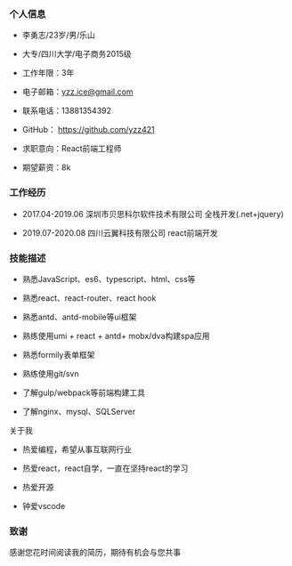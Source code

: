 ### 个人信息

* 李勇志/23岁/男/乐山

* 大专/四川大学/电子商务2015级

* 工作年限：3年

* 电子邮箱：yzz.ice@gmail.com

* 联系电话：13881354392

* GitHub： https://github.com/yzz421

* 求职意向：React前端工程师

* 期望薪资：8k

  

### 工作经历

* 2017.04-2019.06 深圳市贝思科尔软件技术有限公司 全栈开发(.net+jquery)

* 2019.07-2020.08 四川云翼科技有限公司 react前端开发

  

### 技能描述

* 熟悉JavaScript、es6、typescript、html、css等

* 熟悉react、react-router、react hook

* 熟悉antd、antd-mobile等ui框架

* 熟练使用umi + react + antd+ mobx/dva构建spa应用

* 熟悉formily表单框架

* 熟练使用git/svn

* 了解gulp/webpack等前端构建工具

* 了解nginx、mysql、SQLServer

  

关于我

* 热爱编程，希望从事互联网行业

* 热爱react，react自学，一直在坚持react的学习

* 热爱开源

* 钟爱vscode

  

### 致谢

感谢您花时间阅读我的简历，期待有机会与您共事